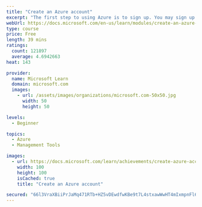 ```yaml
---
title: "Create an Azure account"
excerpt: "The first step to using Azure is to sign up. You may sign up directly through Azure.com, with the help of a Microsoft representative, or through a partner. If you’re new to Azure, you may sign up for an Azure free account to start exploring with $200 USD free credit and free services."
webUrl: https://docs.microsoft.com/en-us/learn/modules/create-an-azure-account/
type: course
price: Free
length: 39 mins
ratings:
  count: 121897
  average: 4.6942663
heat: 143

provider:
  name: Microsoft Learn
  domain: microsoft.com
  images:
    - url: /assets/images/organizations/microsoft.com-50x50.jpg
      width: 50
      height: 50

levels:
  - Beginner

topics:
  - Azure
  - Management Tools

images:
  - url: https://docs.microsoft.com/learn/achievements/create-azure-account-social.png
    width: 100
    height: 100
    isCached: true
    title: "Create an Azure account"

secured: "66l3VraXBiiPrJaMq471RTb+HZ5vDEwdfwKBe9t7L4stxawWwHT4mIxmpnFl6s8ruV5ovGMWvmGBuD3Cv11ZGLehPeWk19KUqMqB2/icH0vU2ldss8qsPCvyIVMvy+UJQ7xkCi9T8QPrydTN63zahn3mfoLVgNB4vt//THg/Bjhput4nH6/s+LEgWjEDtlheKDW6FOH2BYYAf2fCUmXqztvXbc8MVuJOxrnYhZZOhADfkNhTC311RSOMh/TOxluhOsSX7b1ueteaKgH3rpEckmQyJSnA+d/M8C8LRWtfwd7GYawUIBJAsxmM33/fAW+5/3xDh5BvwgT0rXvvYLYDLehNw7v/a+8X69oiZVKe2sA3DWt7DkALqh4iO2q8OyFNqQg1s0H7sqsxj6BqbRYwenlctQUGeKhfsMX3rdGfrB8=;aJUnpKtNGNpbPJSVv2eNZw=="
---
```



